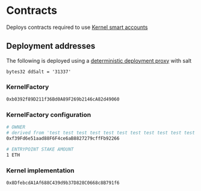 # Contracts

Deploys contracts required to use [Kernel smart accounts](https://github.com/zerodevapp/kernel)

## Deployment addresses

The following is deployed using a [deterministic deployment proxy](https://github.com/Arachnid/deterministic-deployment-proxy) with salt

 `bytes32 ddSalt = '31337'`

### KernelFactory
```sh
0xb0392f89D211f36Bd0A89F269b2146cA82d49060
```


### KernelFactory configuration
```sh
# OWNER
# derived from 'test test test test test test test test test test test junk'
0xf39Fd6e51aad88F6F4ce6aB8827279cffFb92266

# ENTRYPOINT STAKE AMOUNT
1 ETH
```

### Kernel implementation
```sh
0x8DfebcdA1Af688C439d9b37D828C0668c8B791f6
```
